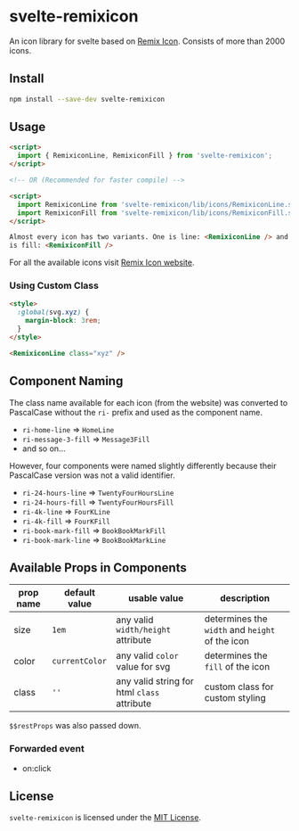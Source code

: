 # svelte-remixicon

An icon library for svelte based on [Remix Icon](https://github.com/Remix-Design/remixicon). Consists of more than 2000 icons.

## Install

```bash
npm install --save-dev svelte-remixicon
```

## Usage

```html
<script>
  import { RemixiconLine, RemixiconFill } from 'svelte-remixicon';
</script>

<!-- OR (Recommended for faster compile) -->

<script>
  import RemixiconLine from 'svelte-remixicon/lib/icons/RemixiconLine.svelte';
  import RemixiconFill from 'svelte-remixicon/lib/icons/RemixiconFill.svelte';
</script>

Almost every icon has two variants. One is line: <RemixiconLine /> and the other
is fill: <RemixiconFill />
```

For all the available icons visit [Remix Icon website](https://remixicon.com/).

### Using Custom Class

```html
<style>
  :global(svg.xyz) {
    margin-block: 3rem;
  }
</style>

<RemixiconLine class="xyz" />
```

## Component Naming

The class name available for each icon (from the website) was converted to PascalCase without the `ri-` prefix and used as the component name.

- `ri-home-line` ⇒ `HomeLine`
- `ri-message-3-fill` ⇒ `Message3Fill`
- and so on...

However, four components were named slightly differently because their PascalCase version was not a valid identifier.

- `ri-24-hours-line` ⇒ `TwentyFourHoursLine`
- `ri-24-hours-fill` ⇒ `TwentyFourHoursFill`
- `ri-4k-line` ⇒ `FourKLine`
- `ri-4k-fill` ⇒ `FourKFill`
- `ri-book-mark-fill` ⇒ `BookBookMarkFill`
- `ri-book-mark-line` ⇒ `BookBookMarkLine`

## Available Props in Components

| prop name | default value  | usable value                                | description                                     |
| --------- | -------------- | ------------------------------------------- | ----------------------------------------------- |
| size      | `1em`          | any valid `width/height` attribute          | determines the `width` and `height` of the icon |
| color     | `currentColor` | any valid `color` value for svg             | determines the `fill` of the icon               |
| class     | `''`           | any valid string for html `class` attribute | custom class for custom styling                 |

`$$restProps` was also passed down.

### Forwarded event

- on:click

## License

`svelte-remixicon` is licensed under the [MIT License](https://github.com/ABarnob/svelte-remixicon/blob/main/LICENSE).
